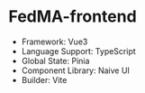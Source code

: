 # FedMA-frontend

- Framework: Vue3
- Language Support: TypeScript
- Global State: Pinia
- Component Library: Naive UI
- Builder: Vite
